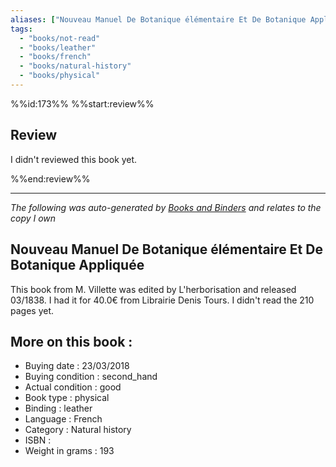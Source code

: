 ```yaml
---
aliases: ["Nouveau Manuel De Botanique élémentaire Et De Botanique Appliquée"] 
tags: 
  - "books/not-read" 
  - "books/leather" 
  - "books/french"
  - "books/natural-history"
  - "books/physical"
---
```

%%id:173%%
%%start:review%%
## Review
I didn't reviewed this book yet. 

%%end:review%%

---
_The following was auto-generated by [Books and Binders](Books%20and%20Binders.md) and relates to the copy I own_
## Nouveau Manuel De Botanique élémentaire Et De Botanique Appliquée
This book from M. Villette was edited by L'herborisation and released 03/1838. I had it for 40.0€ from Librairie Denis   Tours. I didn't read the 210 pages yet.

## More on this book :
- Buying date : 23/03/2018
- Buying condition : second_hand
- Actual condition : good
- Book type : physical
- Binding : leather
- Language : French
- Category : Natural history
- ISBN : 
- Weight in grams : 193
